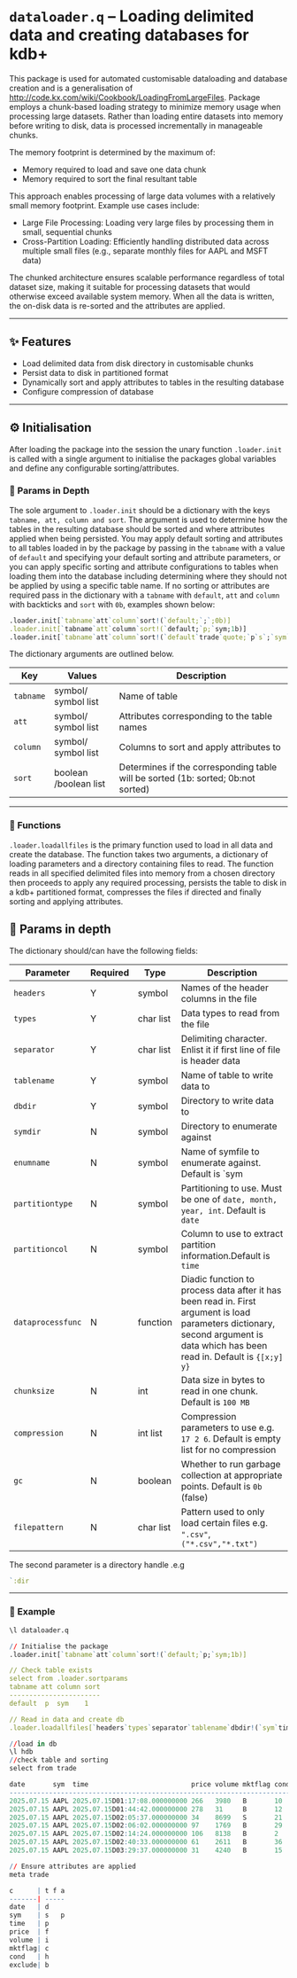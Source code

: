 # `dataloader.q` –  Loading delimited data and creating databases for kdb+


This package is used for automated customisable dataloading and database creation and is a generalisation of http://code.kx.com/wiki/Cookbook/LoadingFromLargeFiles. 
Package employs a chunk-based loading strategy to minimize memory usage when processing large datasets. Rather than loading entire datasets into memory before writing to disk, data is processed incrementally in manageable chunks.

The memory footprint is determined by the maximum of:
- Memory required to load and save one data chunk
- Memory required to sort the final resultant table

This approach enables processing of large data volumes with a relatively small memory footprint. Example use cases include: 
- Large File Processing: Loading very large files by processing them in small, sequential chunks
- Cross-Partition Loading: Efficiently handling distributed data across multiple small files (e.g., separate monthly files for AAPL and MSFT data)

The chunked architecture ensures scalable performance regardless of total dataset size, making it suitable for processing datasets that would otherwise exceed available system memory.
When all the data is written, the on-disk data is re-sorted and the attributes are applied.

---

## :sparkles: Features

- Load delimited data from disk directory in customisable chunks
- Persist data to disk in partitioned format
- Dynamically sort and apply attributes to tables in the resulting database
- Configure compression of database

---

## :gear: Initialisation

After loading the package into the session the unary function `.loader.init` is called with a single argument to initialise the packages global variables and define any configurable sorting/attributes.

### :mag_right: Params in Depth

The sole argument to `.loader.init` should be a dictionary with the keys `tabname, att, column and sort`. The argument is used to determine how the tables in the resulting database should be sorted and where attributes applied when being persisted.
You may apply default sorting and attributes to all tables loaded in by the package by passing in the `tabname` with a value of `default` and specifying your default sorting and attribute parameters, 
or you can apply specific sorting and attribute configurations to tables when loading them into the database including determining where they should not be applied by using a specific table name. 
If no sorting or attributes are required pass in the dictionary with a `tabname` with `default`, `att` and `column` with backticks and `sort` with `0b`, examples shown below:
```q
.loader.init[`tabname`att`column`sort!(`default;`;`;0b)]                               // Apply no sorting or attributes
.loader.init[`tabname`att`column`sort!(`default;`p;`sym;1b)]                           // Sort all tables loaded in by the sym column and apply the parted attribute
.loader.init[`tabname`att`column`sort!(`default`trade`quote;`p`s`;`sym`time`;110b)]    // Apply default to all tables, however, sort trade by sym and apply `p and if quote is read in by the function then do not sort or apply attributes
```
The dictionary arguments are outlined below.

| Key       | Values                | Description                                                                      |
|-----------|-----------------------|----------------------------------------------------------------------------------|
| `tabname` | symbol/ symbol list   | Name of table                                                                    |
| `att`     | symbol/ symbol list   | Attributes corresponding to the table names                                      |
| `column`  | symbol/ symbol list   | Columns to sort and apply attributes to                                          |
| `sort`    | boolean /boolean list | Determines if the corresponding table will be sorted (1b: sorted; 0b:not sorted) |


---

### :rocket: Functions

`.loader.loadallfiles` is the primary function used to load in all data and create the database. 
The function takes two arguments, a dictionary of loading parameters and a directory containing files to read. 
The function reads in all specified delimited files into memory from a chosen directory then proceeds to apply any required processing,
persists the table to disk in a kdb+ partitioned format, compresses the files if directed and finally sorting and applying attributes.


## :mag_right: Params in depth
The dictionary should/can have the following fields:

| Parameter         | Required | Type      | Description                                                                                                                                                                     |
|-------------------|----------|-----------|---------------------------------------------------------------------------------------------------------------------------------------------------------------------------------|
| `headers`         | Y        | symbol    | Names of the header columns in the file                                                                                                                                         |
| `types`           | Y        | char list | Data types to read from the file                                                                                                                                                |
| `separator`       | Y        | char list | Delimiting character. Enlist it if first line of file is header data                                                                                                            |
| `tablename`       | Y        | symbol    | Name of table to write data to                                                                                                                                                  |
| `dbdir`           | Y        | symbol    | Directory to write data to                                                                                                                                                      |
| `symdir`          | N        | symbol    | Directory to enumerate against                                                                                                                                                  |
| `enumname`        | N        | symbol    | Name of symfile to enumerate against. Default is `sym                                                                                                                           |
| `partitiontype`   | N        | symbol    | Partitioning to use. Must be one of `date, month, year, int`. Default is `date`                                                                                                 |
| `partitioncol`    | N        | symbol    | Column to use to extract partition information.Default is `time`                                                                                                                |
| `dataprocessfunc` | N        | function  | Diadic function to process data after it has been read in. First argument is load parameters dictionary, second argument is data which has been read in. Default is `{[x;y] y}` |
| `chunksize`       | N        | int       | Data size in bytes to read in one chunk. Default is `100 MB`                                                                                                                    |
| `compression`     | N        | int list  | Compression parameters to use e.g. `17 2 6`. Default is empty list for no compression                                                                                           |
| `gc`              | N        | boolean   | Whether to run garbage collection at appropriate points. Default is `0b` (false)                                                                                                |
| `filepattern`     | N        | char list | Pattern used to only load certain files e.g. `".csv"`,`("*.csv","*.txt")`                                                                                                       |

The second parameter is a directory handle .e.g 
```q
`:dir
```

---

### :test_tube: Example

```q
\l dataloader.q

// Initialise the package
.loader.init[`tabname`att`column`sort!(`default;`p;`sym;1b)]

// Check table exists
select from .loader.sortparams
tabname att column sort
-----------------------
default  p  sym    1

// Read in data and create db
.loader.loadallfiles[`headers`types`separator`tablename`dbdir!(`sym`time`price`volume`mktflag`cond`exclude;"SPFICHB";",";`trade;`:hdb); `:TRADE/toload]

//load in db
\l hdb
//check table and sorting
select from trade

date       sym  time                          price volume mktflag cond exclude
-------------------------------------------------------------------------------
2025.07.15 AAPL 2025.07.15D01:17:08.000000000 266   3980   B       10   1
2025.07.15 AAPL 2025.07.15D01:44:42.000000000 278   31     B       12   1
2025.07.15 AAPL 2025.07.15D02:05:37.000000000 34    8699   S       21   0
2025.07.15 AAPL 2025.07.15D02:06:02.000000000 97    1769   B       29   1
2025.07.15 AAPL 2025.07.15D02:14:24.000000000 106   8138   B       2    1
2025.07.15 AAPL 2025.07.15D02:40:33.000000000 61    2611   B       36   1
2025.07.15 AAPL 2025.07.15D03:29:37.000000000 31    4240   B       15   1

// Ensure attributes are applied
meta trade

c      | t f a
-------| -----
date   | d
sym    | s   p
time   | p
price  | f
volume | i
mktflag| c
cond   | h
exclude| b
```